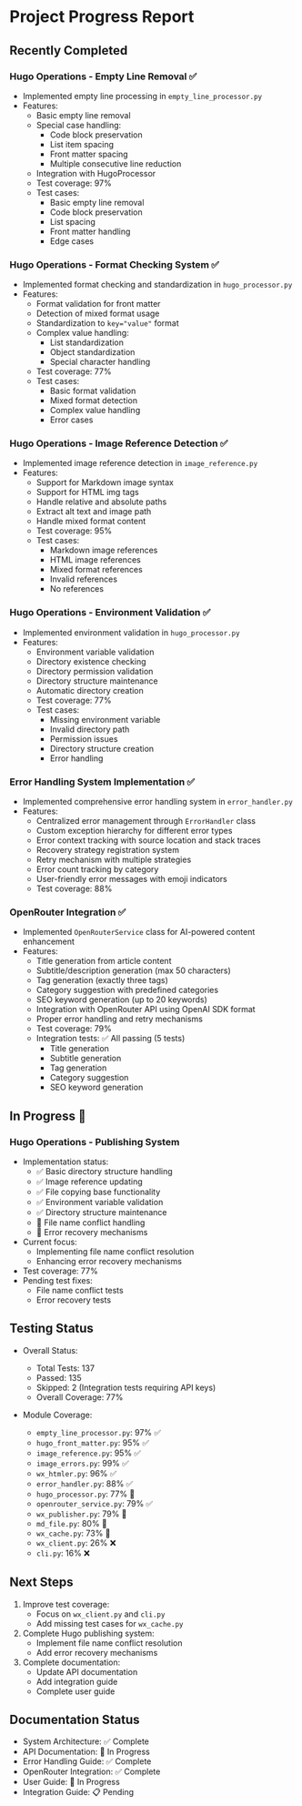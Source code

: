 # Project Progress Report

## Recently Completed
### Hugo Operations - Empty Line Removal ✅
- Implemented empty line processing in `empty_line_processor.py`
- Features:
  - Basic empty line removal
  - Special case handling:
    - Code block preservation
    - List item spacing
    - Front matter spacing
    - Multiple consecutive line reduction
  - Integration with HugoProcessor
  - Test coverage: 97%
  - Test cases:
    - Basic empty line removal
    - Code block preservation
    - List spacing
    - Front matter handling
    - Edge cases

### Hugo Operations - Format Checking System ✅
- Implemented format checking and standardization in `hugo_processor.py`
- Features:
  - Format validation for front matter
  - Detection of mixed format usage
  - Standardization to `key="value"` format
  - Complex value handling:
    - List standardization
    - Object standardization
    - Special character handling
  - Test coverage: 77%
  - Test cases:
    - Basic format validation
    - Mixed format detection
    - Complex value handling
    - Error cases

### Hugo Operations - Image Reference Detection ✅
- Implemented image reference detection in `image_reference.py`
- Features:
  - Support for Markdown image syntax
  - Support for HTML img tags
  - Handle relative and absolute paths
  - Extract alt text and image path
  - Handle mixed format content
  - Test coverage: 95%
  - Test cases:
    - Markdown image references
    - HTML image references
    - Mixed format references
    - Invalid references
    - No references

### Hugo Operations - Environment Validation ✅
- Implemented environment validation in `hugo_processor.py`
- Features:
  - Environment variable validation
  - Directory existence checking
  - Directory permission validation
  - Directory structure maintenance
  - Automatic directory creation
  - Test coverage: 77%
  - Test cases:
    - Missing environment variable
    - Invalid directory path
    - Permission issues
    - Directory structure creation
    - Error handling

### Error Handling System Implementation ✅
- Implemented comprehensive error handling system in `error_handler.py`
- Features:
  - Centralized error management through `ErrorHandler` class
  - Custom exception hierarchy for different error types
  - Error context tracking with source location and stack traces
  - Recovery strategy registration system
  - Retry mechanism with multiple strategies
  - Error count tracking by category
  - User-friendly error messages with emoji indicators
  - Test coverage: 88%

### OpenRouter Integration ✅
- Implemented `OpenRouterService` class for AI-powered content enhancement
- Features:
  - Title generation from article content
  - Subtitle/description generation (max 50 characters)
  - Tag generation (exactly three tags)
  - Category suggestion with predefined categories
  - SEO keyword generation (up to 20 keywords)
  - Integration with OpenRouter API using OpenAI SDK format
  - Proper error handling and retry mechanisms
  - Test coverage: 79%
  - Integration tests: ✅ All passing (5 tests)
    - Title generation
    - Subtitle generation
    - Tag generation
    - Category suggestion
    - SEO keyword generation

## In Progress 🚧
### Hugo Operations - Publishing System
- Implementation status:
  - ✅ Basic directory structure handling
  - ✅ Image reference updating
  - ✅ File copying base functionality
  - ✅ Environment variable validation
  - ✅ Directory structure maintenance
  - 🚧 File name conflict handling
  - 🚧 Error recovery mechanisms
- Current focus:
  - Implementing file name conflict resolution
  - Enhancing error recovery mechanisms
- Test coverage: 77%
- Pending test fixes:
  - File name conflict tests
  - Error recovery tests

## Testing Status
- Overall Status:
  - Total Tests: 137
  - Passed: 135
  - Skipped: 2 (Integration tests requiring API keys)
  - Overall Coverage: 77%

- Module Coverage:
  - `empty_line_processor.py`: 97% ✅
  - `hugo_front_matter.py`: 95% ✅
  - `image_reference.py`: 95% ✅
  - `image_errors.py`: 99% ✅
  - `wx_htmler.py`: 96% ✅
  - `error_handler.py`: 88% ✅
  - `hugo_processor.py`: 77% 🚧
  - `openrouter_service.py`: 79% ✅
  - `wx_publisher.py`: 79% 🚧
  - `md_file.py`: 80% 🚧
  - `wx_cache.py`: 73% 🚧
  - `wx_client.py`: 26% ❌
  - `cli.py`: 16% ❌

## Next Steps
1. Improve test coverage:
   - Focus on `wx_client.py` and `cli.py`
   - Add missing test cases for `wx_cache.py`
2. Complete Hugo publishing system:
   - Implement file name conflict resolution
   - Add error recovery mechanisms
3. Complete documentation:
   - Update API documentation
   - Add integration guide
   - Complete user guide

## Documentation Status
- System Architecture: ✅ Complete
- API Documentation: 🚧 In Progress
- Error Handling Guide: ✅ Complete
- OpenRouter Integration: ✅ Complete
- User Guide: 🚧 In Progress
- Integration Guide: 📋 Pending